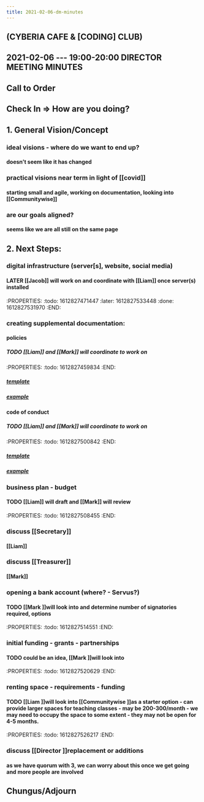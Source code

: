 ```yaml
---
title: 2021-02-06-dm-minutes
---
```


## (CYBERIA CAFE & [CODING] CLUB)
2021-02-06 --- 19:00-20:00
DIRECTOR MEETING
MINUTES
----------
## Call to Order

## Check In => How are you doing?
## 1. General Vision/Concept
### ideal visions - where do we want to end up?
#### doesn’t seem like it has changed
### practical visions near term in light of [[covid]]
#### starting small and agile, working on documentation, looking into [[Communitywise]]
### are our goals aligned?
#### seems like we are all still on the same page
## 2. Next Steps:
### digital infrastructure (server[s], website, social media)
#### LATER [[Jacob]] will work on and coordinate with [[Liam]] once server(s) installed
:PROPERTIES:
:todo: 1612827471447
:later: 1612827533448
:done: 1612827531970
:END:
### creating supplemental documentation:
#### policies
##### TODO [[Liam]] and [[Mark]] will coordinate to work on
:PROPERTIES:
:todo: 1612827459834
:END:
##### [template](https://docs.google.com/document/d/1AfWPBVYEkmFEIUNGHcWGiAWRsRlQTM4D2T6XyBLO9ss/edit?usp=sharing)
##### [example](https://docum.ents.ca./GeneralPolicies-October2018.pdf)
#### code of conduct
##### TODO [[Liam]] and [[Mark]] will coordinate to work on
:PROPERTIES:
:todo: 1612827500842
:END:
##### [template](https://docs.google.com/document/d/1kGwts6JsH_4ObXs3Kgeyum66BW12EcXqibDFv2OnKIk/edit?usp=sharing)
##### [example](https://docum.ents.ca./CodeOfConduct.pdf)
### business plan - budget
#### TODO [[Liam]] will draft and [[Mark]] will review
:PROPERTIES:
:todo: 1612827508455
:END:
### discuss [[Secretary]]
#### [[Liam]]
### discuss [[Treasurer]]
#### [[Mark]]
### opening a bank account (where? - Servus?)
#### TODO [[Mark ]]will look into and determine number of signatories required, options
:PROPERTIES:
:todo: 1612827514551
:END:
### initial funding - grants - partnerships
#### TODO could be an idea, [[Mark ]]will look into
:PROPERTIES:
:todo: 1612827520629
:END:
### renting space - requirements - funding
#### TODO [[Liam ]]will look into [[Communitywise ]]as a starter option - can provide larger spaces for teaching classes - may be 200-300/month - we may need to occupy the space to some extent - they may not be open for 4-5 months.
:PROPERTIES:
:todo: 1612827526217
:END:
### discuss [[Director ]]replacement or additions
#### as we have quorum with 3, we can worry about this once we get going and more people are involved
## Chungus/Adjourn